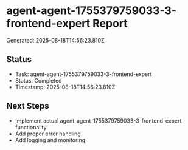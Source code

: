 # agent-agent-1755379759033-3-frontend-expert Report

Generated: 2025-08-18T14:56:23.810Z

## Status
- Task: agent-agent-1755379759033-3-frontend-expert
- Status: Completed
- Timestamp: 2025-08-18T14:56:23.810Z

## Next Steps
- Implement actual agent-agent-1755379759033-3-frontend-expert functionality
- Add proper error handling
- Add logging and monitoring
